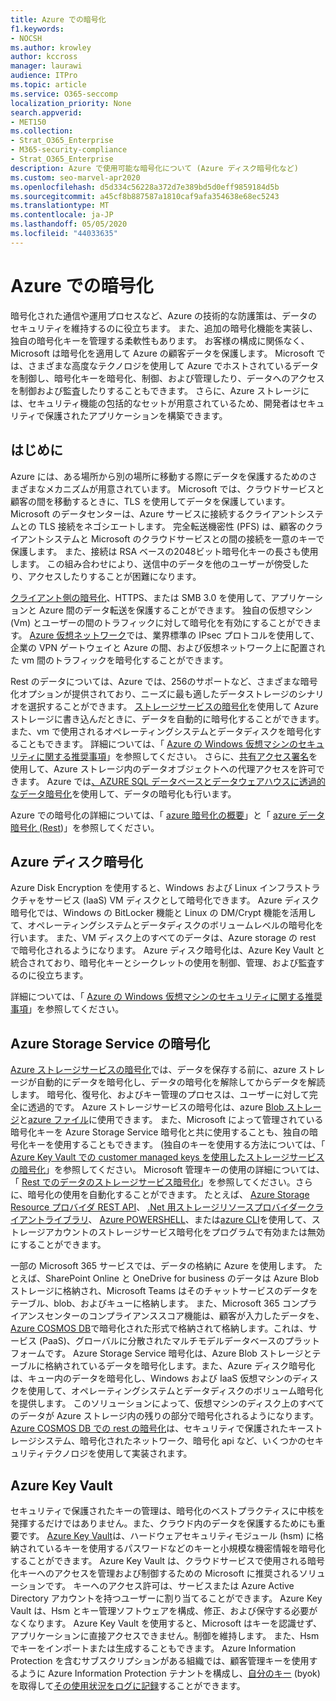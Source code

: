 ```yaml
---
title: Azure での暗号化
f1.keywords:
- NOCSH
ms.author: krowley
author: kccross
manager: laurawi
audience: ITPro
ms.topic: article
ms.service: O365-seccomp
localization_priority: None
search.appverid:
- MET150
ms.collection:
- Strat_O365_Enterprise
- M365-security-compliance
- Strat_O365_Enterprise
description: Azure で使用可能な暗号化について (Azure ディスク暗号化など)
ms.custom: seo-marvel-apr2020
ms.openlocfilehash: d5d334c56228a372d7e389bd5d0eff9859184d5b
ms.sourcegitcommit: a45cf8b887587a1810caf9afa354638e68ec5243
ms.translationtype: MT
ms.contentlocale: ja-JP
ms.lasthandoff: 05/05/2020
ms.locfileid: "44033635"
---
```

# <a name="encryption-in-azure"></a>Azure での暗号化

暗号化された通信や運用プロセスなど、Azure の技術的な防護策は、データのセキュリティを維持するのに役立ちます。 また、追加の暗号化機能を実装し、独自の暗号化キーを管理する柔軟性もあります。 お客様の構成に関係なく、Microsoft は暗号化を適用して Azure の顧客データを保護します。 Microsoft では、さまざまな高度なテクノロジを使用して Azure でホストされているデータを制御し、暗号化キーを暗号化、制御、および管理したり、データへのアクセスを制御および監査したりすることもできます。 さらに、Azure ストレージには、セキュリティ機能の包括的なセットが用意されているため、開発者はセキュリティで保護されたアプリケーションを構築できます。

## <a name="introduction"></a>はじめに

Azure には、ある場所から別の場所に移動する際にデータを保護するためのさまざまなメカニズムが用意されています。 Microsoft では、クラウドサービスと顧客の間を移動するときに、TLS を使用してデータを保護しています。 Microsoft のデータセンターは、Azure サービスに接続するクライアントシステムとの TLS 接続をネゴシエートします。 完全転送機密性 (PFS) は、顧客のクライアントシステムと Microsoft のクラウドサービスとの間の接続を一意のキーで保護します。 また、接続は RSA ベースの2048ビット暗号化キーの長さも使用します。 この組み合わせにより、送信中のデータを他のユーザーが傍受したり、アクセスしたりすることが困難になります。

[クライアント側の暗号化](https://docs.microsoft.com/azure/storage/storage-client-side-encryption)、HTTPS、または SMB 3.0 を使用して、アプリケーションと Azure 間のデータ転送を保護することができます。 独自の仮想マシン (Vm) とユーザーの間のトラフィックに対して暗号化を有効にすることができます。 [Azure 仮想ネットワーク](https://azure.microsoft.com/services/virtual-network/)では、業界標準の IPsec プロトコルを使用して、企業の VPN ゲートウェイと Azure の間、および仮想ネットワーク上に配置された vm 間のトラフィックを暗号化することができます。

Rest のデータについては、Azure では、256のサポートなど、さまざまな暗号化オプションが提供されており、ニーズに最も適したデータストレージのシナリオを選択することができます。 [ストレージサービスの暗号化](https://docs.microsoft.com/azure/storage/storage-service-encryption)を使用して Azure ストレージに書き込んだときに、データを自動的に暗号化することができます。また、vm で使用されるオペレーティングシステムとデータディスクを暗号化することもできます。 詳細については、「 [Azure の Windows 仮想マシンのセキュリティに関する推奨事項](https://docs.microsoft.com/azure/security/azure-security-disk-encryption)」を参照してください。 さらに、[共有アクセス署名](https://docs.microsoft.com/azure/storage/storage-dotnet-shared-access-signature-part-1)を使用して、Azure ストレージ内のデータオブジェクトへの代理アクセスを許可できます。 Azure では[、AZURE SQL データベースとデータウェアハウスに透過的なデータ暗号化](https://docs.microsoft.com/sql/relational-databases/security/encryption/transparent-data-encryption-azure-sql)を使用して、データの暗号化も行います。

Azure での暗号化の詳細については、「 [azure 暗号化の概要](https://docs.microsoft.com/azure/security/security-azure-encryption-overview)」と「 [azure データ暗号化 (Rest](https://docs.microsoft.com/azure/security/azure-security-encryption-atrest))」を参照してください。

## <a name="azure-disk-encryption"></a>Azure ディスク暗号化

Azure Disk Encryption を使用すると、Windows および Linux インフラストラクチャをサービス (IaaS) VM ディスクとして暗号化できます。 Azure ディスク暗号化では、Windows の BitLocker 機能と Linux の DM/Crypt 機能を活用して、オペレーティングシステムとデータディスクのボリュームレベルの暗号化を行います。 また、VM ディスク上のすべてのデータは、Azure storage の rest で暗号化されるようになります。 Azure ディスク暗号化は、Azure Key Vault と統合されており、暗号化キーとシークレットの使用を制御、管理、および監査するのに役立ちます。

詳細については、「 [Azure の Windows 仮想マシンのセキュリティに関する推奨事項](https://docs.microsoft.com/azure/virtual-machines/windows/security-recommendations)」を参照してください。

## <a name="azure-storage-service-encryption"></a>Azure Storage Service の暗号化

[Azure ストレージサービスの暗号化](https://docs.microsoft.com/azure/storage/storage-service-encryption)では、データを保存する前に、azure ストレージが自動的にデータを暗号化し、データの暗号化を解除してからデータを解読します。 暗号化、復号化、およびキー管理のプロセスは、ユーザーに対して完全に透過的です。 Azure ストレージサービスの暗号化は、azure [Blob ストレージ](https://azure.microsoft.com/services/storage/blobs/)と[azure ファイル](https://azure.microsoft.com/services/storage/files/)に使用できます。 また、Microsoft によって管理されている暗号化キーを Azure Storage Service 暗号化と共に使用することも、独自の暗号化キーを使用することもできます。 (独自のキーを使用する方法については、「 [Azure Key Vault での customer managed keys を使用したストレージサービスの暗号化](https://docs.microsoft.com/azure/storage/common/storage-service-encryption-customer-managed-keys)」を参照してください。 Microsoft 管理キーの使用の詳細については、「 [Rest でのデータのストレージサービス暗号化](https://docs.microsoft.com/azure/storage/storage-service-encryption)」を参照してください。さらに、暗号化の使用を自動化することができます。 たとえば、 [Azure Storage Resource プロバイダ REST API](https://msdn.microsoft.com/library/azure/mt163683.aspx)、 [.Net 用ストレージリソースプロバイダークライアントライブラリ](https://msdn.microsoft.com/library/azure/mt131037.aspx)、 [Azure POWERSHELL](https://docs.microsoft.com/powershell/azureps-cmdlets-docs)、または[azure CLI](https://docs.microsoft.com/azure/storage/storage-azure-cli)を使用して、ストレージアカウントのストレージサービス暗号化をプログラムで有効または無効にすることができます。

一部の Microsoft 365 サービスでは、データの格納に Azure を使用します。 たとえば、SharePoint Online と OneDrive for business のデータは Azure Blob ストレージに格納され、Microsoft Teams はそのチャットサービスのデータをテーブル、blob、およびキューに格納します。 また、Microsoft 365 コンプライアンスセンターのコンプライアンススコア機能は、顧客が入力したデータを、 [Azure COSMOS DB](https://docs.microsoft.com/azure/cosmos-db/database-encryption-at-rest)で暗号化された形式で格納されて格納します。これは、サービス (PaaS)、グローバルに分散されたマルチモデルデータベースのプラットフォームです。 Azure Storage Service 暗号化は、Azure Blob ストレージとテーブルに格納されているデータを暗号化します。また、Azure ディスク暗号化は、キュー内のデータを暗号化し、Windows および IaaS 仮想マシンのディスクを使用して、オペレーティングシステムとデータディスクのボリューム暗号化を提供します。 このソリューションによって、仮想マシンのディスク上のすべてのデータが Azure ストレージ内の残りの部分で暗号化されるようになります。 [Azure COSMOS DB での rest の暗号化](https://docs.microsoft.com/azure/cosmos-db/database-encryption-at-rest)は、セキュリティで保護されたキーストレージシステム、暗号化されたネットワーク、暗号化 api など、いくつかのセキュリティテクノロジを使用して実装されます。

## <a name="azure-key-vault"></a>Azure Key Vault

セキュリティで保護されたキーの管理は、暗号化のベストプラクティスに中核を発揮するだけではありません。また、クラウド内のデータを保護するためにも重要です。 [Azure Key Vault](https://docs.microsoft.com/azure/key-vault/key-vault-whatis)は、ハードウェアセキュリティモジュール (hsm) に格納されているキーを使用するパスワードなどのキーと小規模な機密情報を暗号化することができます。 Azure Key Vault は、クラウドサービスで使用される暗号化キーへのアクセスを管理および制御するための Microsoft に推奨されるソリューションです。 キーへのアクセス許可は、サービスまたは Azure Active Directory アカウントを持つユーザーに割り当てることができます。 Azure Key Vault は、Hsm とキー管理ソフトウェアを構成、修正、および保守する必要がなくなります。 Azure Key Vault を使用すると、Microsoft はキーを認識せず、アプリケーションに直接アクセスできません。制御を維持します。 また、Hsm でキーをインポートまたは生成することもできます。 Azure Information Protection を含むサブスクリプションがある組織では、顧客管理キーを使用するように Azure Information Protection テナントを構成し、[自分のキー](https://docs.microsoft.com/information-protection/plan-design/byok-price-restrictions) (byok) を取得して[その使用状況をログに記録](https://docs.microsoft.com/information-protection/deploy-use/log-analyze-usage)することができます。
